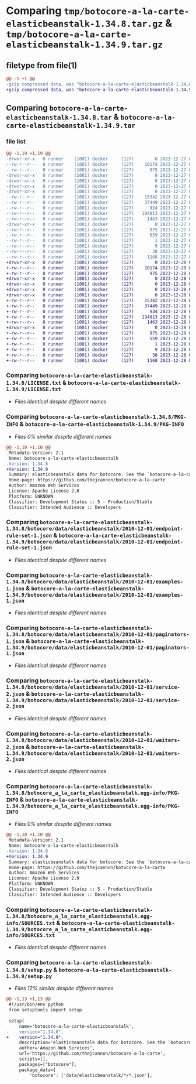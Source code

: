 # Comparing `tmp/botocore-a-la-carte-elasticbeanstalk-1.34.8.tar.gz` & `tmp/botocore-a-la-carte-elasticbeanstalk-1.34.9.tar.gz`

## filetype from file(1)

```diff
@@ -1 +1 @@
-gzip compressed data, was "botocore-a-la-carte-elasticbeanstalk-1.34.8.tar", last modified: Wed Dec 27 01:06:41 2023, max compression
+gzip compressed data, was "botocore-a-la-carte-elasticbeanstalk-1.34.9.tar", last modified: Thu Dec 28 01:06:42 2023, max compression
```

## Comparing `botocore-a-la-carte-elasticbeanstalk-1.34.8.tar` & `botocore-a-la-carte-elasticbeanstalk-1.34.9.tar`

### file list

```diff
@@ -1,19 +1,19 @@
-drwxr-xr-x   0 runner    (1001) docker     (127)        0 2023-12-27 01:06:40.999310 botocore-a-la-carte-elasticbeanstalk-1.34.8/
--rw-r--r--   0 runner    (1001) docker     (127)    10174 2023-12-27 01:06:40.000000 botocore-a-la-carte-elasticbeanstalk-1.34.8/LICENSE.txt
--rw-r--r--   0 runner    (1001) docker     (127)      975 2023-12-27 01:06:40.999310 botocore-a-la-carte-elasticbeanstalk-1.34.8/PKG-INFO
-drwxr-xr-x   0 runner    (1001) docker     (127)        0 2023-12-27 01:06:40.995310 botocore-a-la-carte-elasticbeanstalk-1.34.8/botocore/
-drwxr-xr-x   0 runner    (1001) docker     (127)        0 2023-12-27 01:06:40.995310 botocore-a-la-carte-elasticbeanstalk-1.34.8/botocore/data/
-drwxr-xr-x   0 runner    (1001) docker     (127)        0 2023-12-27 01:06:40.995310 botocore-a-la-carte-elasticbeanstalk-1.34.8/botocore/data/elasticbeanstalk/
-drwxr-xr-x   0 runner    (1001) docker     (127)        0 2023-12-27 01:06:40.999310 botocore-a-la-carte-elasticbeanstalk-1.34.8/botocore/data/elasticbeanstalk/2010-12-01/
--rw-r--r--   0 runner    (1001) docker     (127)    15342 2023-12-27 01:06:29.000000 botocore-a-la-carte-elasticbeanstalk-1.34.8/botocore/data/elasticbeanstalk/2010-12-01/endpoint-rule-set-1.json
--rw-r--r--   0 runner    (1001) docker     (127)    37449 2023-12-27 01:06:29.000000 botocore-a-la-carte-elasticbeanstalk-1.34.8/botocore/data/elasticbeanstalk/2010-12-01/examples-1.json
--rw-r--r--   0 runner    (1001) docker     (127)      934 2023-12-27 01:06:29.000000 botocore-a-la-carte-elasticbeanstalk-1.34.8/botocore/data/elasticbeanstalk/2010-12-01/paginators-1.json
--rw-r--r--   0 runner    (1001) docker     (127)   194813 2023-12-27 01:06:29.000000 botocore-a-la-carte-elasticbeanstalk-1.34.8/botocore/data/elasticbeanstalk/2010-12-01/service-2.json
--rw-r--r--   0 runner    (1001) docker     (127)     1463 2023-12-27 01:06:29.000000 botocore-a-la-carte-elasticbeanstalk-1.34.8/botocore/data/elasticbeanstalk/2010-12-01/waiters-2.json
-drwxr-xr-x   0 runner    (1001) docker     (127)        0 2023-12-27 01:06:40.999310 botocore-a-la-carte-elasticbeanstalk-1.34.8/botocore_a_la_carte_elasticbeanstalk.egg-info/
--rw-r--r--   0 runner    (1001) docker     (127)      975 2023-12-27 01:06:40.000000 botocore-a-la-carte-elasticbeanstalk-1.34.8/botocore_a_la_carte_elasticbeanstalk.egg-info/PKG-INFO
--rw-r--r--   0 runner    (1001) docker     (127)      559 2023-12-27 01:06:40.000000 botocore-a-la-carte-elasticbeanstalk-1.34.8/botocore_a_la_carte_elasticbeanstalk.egg-info/SOURCES.txt
--rw-r--r--   0 runner    (1001) docker     (127)        1 2023-12-27 01:06:40.000000 botocore-a-la-carte-elasticbeanstalk-1.34.8/botocore_a_la_carte_elasticbeanstalk.egg-info/dependency_links.txt
--rw-r--r--   0 runner    (1001) docker     (127)        9 2023-12-27 01:06:40.000000 botocore-a-la-carte-elasticbeanstalk-1.34.8/botocore_a_la_carte_elasticbeanstalk.egg-info/top_level.txt
--rw-r--r--   0 runner    (1001) docker     (127)       38 2023-12-27 01:06:40.999310 botocore-a-la-carte-elasticbeanstalk-1.34.8/setup.cfg
--rw-r--r--   0 runner    (1001) docker     (127)     1168 2023-12-27 01:06:40.000000 botocore-a-la-carte-elasticbeanstalk-1.34.8/setup.py
+drwxr-xr-x   0 runner    (1001) docker     (127)        0 2023-12-28 01:06:42.502285 botocore-a-la-carte-elasticbeanstalk-1.34.9/
+-rw-r--r--   0 runner    (1001) docker     (127)    10174 2023-12-28 01:06:42.000000 botocore-a-la-carte-elasticbeanstalk-1.34.9/LICENSE.txt
+-rw-r--r--   0 runner    (1001) docker     (127)      975 2023-12-28 01:06:42.502285 botocore-a-la-carte-elasticbeanstalk-1.34.9/PKG-INFO
+drwxr-xr-x   0 runner    (1001) docker     (127)        0 2023-12-28 01:06:42.502285 botocore-a-la-carte-elasticbeanstalk-1.34.9/botocore/
+drwxr-xr-x   0 runner    (1001) docker     (127)        0 2023-12-28 01:06:42.502285 botocore-a-la-carte-elasticbeanstalk-1.34.9/botocore/data/
+drwxr-xr-x   0 runner    (1001) docker     (127)        0 2023-12-28 01:06:42.502285 botocore-a-la-carte-elasticbeanstalk-1.34.9/botocore/data/elasticbeanstalk/
+drwxr-xr-x   0 runner    (1001) docker     (127)        0 2023-12-28 01:06:42.502285 botocore-a-la-carte-elasticbeanstalk-1.34.9/botocore/data/elasticbeanstalk/2010-12-01/
+-rw-r--r--   0 runner    (1001) docker     (127)    15342 2023-12-28 01:06:26.000000 botocore-a-la-carte-elasticbeanstalk-1.34.9/botocore/data/elasticbeanstalk/2010-12-01/endpoint-rule-set-1.json
+-rw-r--r--   0 runner    (1001) docker     (127)    37449 2023-12-28 01:06:26.000000 botocore-a-la-carte-elasticbeanstalk-1.34.9/botocore/data/elasticbeanstalk/2010-12-01/examples-1.json
+-rw-r--r--   0 runner    (1001) docker     (127)      934 2023-12-28 01:06:26.000000 botocore-a-la-carte-elasticbeanstalk-1.34.9/botocore/data/elasticbeanstalk/2010-12-01/paginators-1.json
+-rw-r--r--   0 runner    (1001) docker     (127)   194813 2023-12-28 01:06:26.000000 botocore-a-la-carte-elasticbeanstalk-1.34.9/botocore/data/elasticbeanstalk/2010-12-01/service-2.json
+-rw-r--r--   0 runner    (1001) docker     (127)     1463 2023-12-28 01:06:26.000000 botocore-a-la-carte-elasticbeanstalk-1.34.9/botocore/data/elasticbeanstalk/2010-12-01/waiters-2.json
+drwxr-xr-x   0 runner    (1001) docker     (127)        0 2023-12-28 01:06:42.502285 botocore-a-la-carte-elasticbeanstalk-1.34.9/botocore_a_la_carte_elasticbeanstalk.egg-info/
+-rw-r--r--   0 runner    (1001) docker     (127)      975 2023-12-28 01:06:42.000000 botocore-a-la-carte-elasticbeanstalk-1.34.9/botocore_a_la_carte_elasticbeanstalk.egg-info/PKG-INFO
+-rw-r--r--   0 runner    (1001) docker     (127)      559 2023-12-28 01:06:42.000000 botocore-a-la-carte-elasticbeanstalk-1.34.9/botocore_a_la_carte_elasticbeanstalk.egg-info/SOURCES.txt
+-rw-r--r--   0 runner    (1001) docker     (127)        1 2023-12-28 01:06:42.000000 botocore-a-la-carte-elasticbeanstalk-1.34.9/botocore_a_la_carte_elasticbeanstalk.egg-info/dependency_links.txt
+-rw-r--r--   0 runner    (1001) docker     (127)        9 2023-12-28 01:06:42.000000 botocore-a-la-carte-elasticbeanstalk-1.34.9/botocore_a_la_carte_elasticbeanstalk.egg-info/top_level.txt
+-rw-r--r--   0 runner    (1001) docker     (127)       38 2023-12-28 01:06:42.502285 botocore-a-la-carte-elasticbeanstalk-1.34.9/setup.cfg
+-rw-r--r--   0 runner    (1001) docker     (127)     1168 2023-12-28 01:06:42.000000 botocore-a-la-carte-elasticbeanstalk-1.34.9/setup.py
```

### Comparing `botocore-a-la-carte-elasticbeanstalk-1.34.8/LICENSE.txt` & `botocore-a-la-carte-elasticbeanstalk-1.34.9/LICENSE.txt`

 * *Files identical despite different names*

### Comparing `botocore-a-la-carte-elasticbeanstalk-1.34.8/PKG-INFO` & `botocore-a-la-carte-elasticbeanstalk-1.34.9/PKG-INFO`

 * *Files 0% similar despite different names*

```diff
@@ -1,10 +1,10 @@
 Metadata-Version: 2.1
 Name: botocore-a-la-carte-elasticbeanstalk
-Version: 1.34.8
+Version: 1.34.9
 Summary: elasticbeanstalk data for botocore. See the `botocore-a-la-carte` package for more info.
 Home-page: https://github.com/thejcannon/botocore-a-la-carte
 Author: Amazon Web Services
 License: Apache License 2.0
 Platform: UNKNOWN
 Classifier: Development Status :: 5 - Production/Stable
 Classifier: Intended Audience :: Developers
```

### Comparing `botocore-a-la-carte-elasticbeanstalk-1.34.8/botocore/data/elasticbeanstalk/2010-12-01/endpoint-rule-set-1.json` & `botocore-a-la-carte-elasticbeanstalk-1.34.9/botocore/data/elasticbeanstalk/2010-12-01/endpoint-rule-set-1.json`

 * *Files identical despite different names*

### Comparing `botocore-a-la-carte-elasticbeanstalk-1.34.8/botocore/data/elasticbeanstalk/2010-12-01/examples-1.json` & `botocore-a-la-carte-elasticbeanstalk-1.34.9/botocore/data/elasticbeanstalk/2010-12-01/examples-1.json`

 * *Files identical despite different names*

### Comparing `botocore-a-la-carte-elasticbeanstalk-1.34.8/botocore/data/elasticbeanstalk/2010-12-01/paginators-1.json` & `botocore-a-la-carte-elasticbeanstalk-1.34.9/botocore/data/elasticbeanstalk/2010-12-01/paginators-1.json`

 * *Files identical despite different names*

### Comparing `botocore-a-la-carte-elasticbeanstalk-1.34.8/botocore/data/elasticbeanstalk/2010-12-01/service-2.json` & `botocore-a-la-carte-elasticbeanstalk-1.34.9/botocore/data/elasticbeanstalk/2010-12-01/service-2.json`

 * *Files identical despite different names*

### Comparing `botocore-a-la-carte-elasticbeanstalk-1.34.8/botocore/data/elasticbeanstalk/2010-12-01/waiters-2.json` & `botocore-a-la-carte-elasticbeanstalk-1.34.9/botocore/data/elasticbeanstalk/2010-12-01/waiters-2.json`

 * *Files identical despite different names*

### Comparing `botocore-a-la-carte-elasticbeanstalk-1.34.8/botocore_a_la_carte_elasticbeanstalk.egg-info/PKG-INFO` & `botocore-a-la-carte-elasticbeanstalk-1.34.9/botocore_a_la_carte_elasticbeanstalk.egg-info/PKG-INFO`

 * *Files 0% similar despite different names*

```diff
@@ -1,10 +1,10 @@
 Metadata-Version: 2.1
 Name: botocore-a-la-carte-elasticbeanstalk
-Version: 1.34.8
+Version: 1.34.9
 Summary: elasticbeanstalk data for botocore. See the `botocore-a-la-carte` package for more info.
 Home-page: https://github.com/thejcannon/botocore-a-la-carte
 Author: Amazon Web Services
 License: Apache License 2.0
 Platform: UNKNOWN
 Classifier: Development Status :: 5 - Production/Stable
 Classifier: Intended Audience :: Developers
```

### Comparing `botocore-a-la-carte-elasticbeanstalk-1.34.8/botocore_a_la_carte_elasticbeanstalk.egg-info/SOURCES.txt` & `botocore-a-la-carte-elasticbeanstalk-1.34.9/botocore_a_la_carte_elasticbeanstalk.egg-info/SOURCES.txt`

 * *Files identical despite different names*

### Comparing `botocore-a-la-carte-elasticbeanstalk-1.34.8/setup.py` & `botocore-a-la-carte-elasticbeanstalk-1.34.9/setup.py`

 * *Files 12% similar despite different names*

```diff
@@ -1,13 +1,13 @@
 #!/usr/bin/env python
 from setuptools import setup
 
 setup(
     name='botocore-a-la-carte-elasticbeanstalk',
-    version="1.34.8",
+    version="1.34.9",
     description='elasticbeanstalk data for botocore. See the `botocore-a-la-carte` package for more info.',
     author='Amazon Web Services',
     url='https://github.com/thejcannon/botocore-a-la-carte',
     scripts=[],
     packages=["botocore"],
     package_data={
         'botocore': ['data/elasticbeanstalk/*/*.json'],
```

